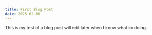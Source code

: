 ```yaml
---
title: First Blog Post
date: 2025-02-06
---
```


This is my test of a blog post will edit later when I know what im doing.

